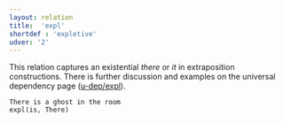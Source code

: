 ```yaml
---
layout: relation
title:  'expl'
shortdef : 'expletive'
udver: '2'
---
```


This relation captures an existential *there* or *it* in extraposition constructions. There is further discussion and examples on the universal dependency page ([u-dep/expl]()).

~~~ sdparse
There is a ghost in the room
expl(is, There)
~~~
<!-- Interlanguage links updated Pá kvě 14 11:09:04 CEST 2021 -->
